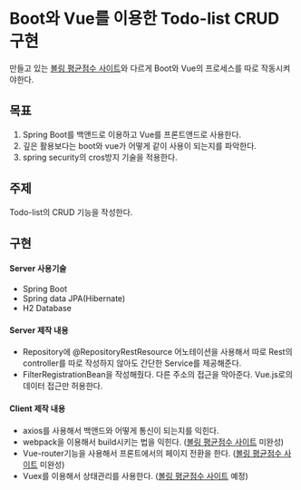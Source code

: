 # Boot와 Vue를 이용한 Todo-list CRUD 구현

만들고 있는 <a href ="https://github.com/sstoneju/Boot-JPA-Vue">볼링 평균점수 사이트</a>와 다르게 Boot와 Vue의 프로세스를 따로 작동시켜야한다.


## 목표
1. Spring Boot를 백앤드로 이용하고 Vue를 프론트앤드로 사용한다.
2. 깊은 활용보다는 boot와 vue가 어떻게 같이 사용이 되는지를 파악한다.
3. spring security의 cros방지 기술을 적용한다.

## 주제
Todo-list의 CRUD 기능을 작성한다.

## 구현
#### Server 사용기술
- Spring Boot
- Spring data JPA(Hibernate)
- H2 Database

#### Server 제작 내용
- Repository에 @RepositoryRestResource 어노테이션을 사용해서 따로 Rest의 controller를 따로 작성하지 않아도 간단한 Service를 제공해준다.
- FilterRegistrationBean을 작성해줬다. 다른 주소의 접근을 막아준다. Vue.js로의 데이터 접근만 허용한다.

#### Client 제작 내용
- axios를 사용해서 백앤드와 어떻게 통신이 되는지를 익힌다. 
- webpack을 이용해서 build시키는 법을 익힌다. (<a href ="https://github.com/sstoneju/Boot-JPA-Vue">볼링 평균점수 사이트</a> 미완성)
- Vue-router기능을 사용해서 프론트에서의 페이지 전환을 한다. (<a href ="https://github.com/sstoneju/Boot-JPA-Vue">볼링 평균점수 사이트</a> 미완성)
- Vuex를 이용해서 상태관리를 사용한다. (<a href ="https://github.com/sstoneju/Boot-JPA-Vue">볼링 평균점수 사이트</a> 예정)


